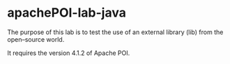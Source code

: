 # apachePOI-lab-java
The purpose of this lab is to test the use of an external library (lib) from the open–source world.

It requires the version 4.1.2 of Apache POI.
